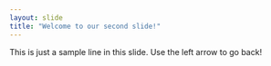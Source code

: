 ```yaml
---
layout: slide
title: "Welcome to our second slide!"
---
```

This is just a sample line in this slide.
Use the left arrow to go back!
